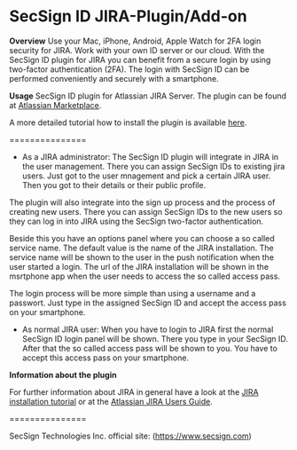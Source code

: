 # SecSign ID JIRA-Plugin/Add-on

**Overview**
Use your Mac, iPhone, Android, Apple Watch for 2FA login security for JIRA. Work with your own ID server or our cloud. 
With the SecSign ID plugin for JIRA you can benefit from a secure login by using two-factor authentication (2FA).
The login with SecSign ID can be performed conveniently and securely with a smartphone.

**Usage**
SecSign ID plugin for Atlassian JIRA Server.
The plugin can be found at [Atlassian Marketplace](https://marketplace.atlassian.com/plugins/com.secsign.secsignid/server/overview). 

A more detailed tutorial how to install the plugin is available [here](https://www.secsign.com/jira-2fa-tutorial-en/).

===============

* As a JIRA administrator: 
The SecSign ID plugin will integrate in JIRA in the user management. There you can assign SecSign IDs to existing jira users. Just got to the user mnagement and pick a certain JIRA user. 
Then you got to their details or their public profile.

The plugin will also integrate into the sign up process and the process of creating new users. There you can assign SecSign IDs to the new users 
so they can log in into JIRA using the SecSign two-factor authentication.

Beside this you have an options panel where you can choose a so called service name. The default value is the name of the JIRA installation. 
The service name will be shown to the user in the push notification when the user started a login. The url of the JIRA installation will be shown in the msrtphone app when the user needs to access the so called access pass.

The login process will be more simple than using a username and a passwort. 
Just type in the assigned SecSign ID and accept the access pass on your smartphone.

* As normal JIRA user:
When you have to login to JIRA first the normal SecSign ID login panel will be shown. There you type in your SecSign ID. After that the so called access pass will be shown to you. 
You have to accept this access pass on your smartphone.

**Information about the plugin**

For further information about JIRA in general have a look at the [JIRA installation tutorial](https://www.secsign.com/jira-installation-and-setup-tutorial/) or 
at the [Atlassian JIRA Users Guide](https://confluence.atlassian.com/jira/jira-user-s-guide-100303115.html).

===============

SecSign Technologies Inc. official site: (https://www.secsign.com)
